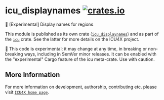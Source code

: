 # icu_displaynames [![crates.io](https://img.shields.io/crates/v/icu_displaynames)](https://crates.io/crates/icu_displaynames)

🚧 \[Experimental\] Display names for regions

This module is published as its own crate ([`icu_displaynames`](https://docs.rs/icu_displaynames/latest/icu_displaynames/))
and as part of the [`icu`](https://docs.rs/icu/latest/icu/) crate. See the latter for more details on the ICU4X project.

<div class="stab unstable">
🚧 This code is experimental; it may change at any time, in breaking or non-breaking ways,
including in SemVer minor releases. It can be enabled with the "experimental" Cargo feature
of the icu meta-crate. Use with caution.
</div>

[`ICU4X`]: ../icu/index.html

## More Information

For more information on development, authorship, contributing etc. please visit [`ICU4X home page`](https://github.com/unicode-org/icu4x).
